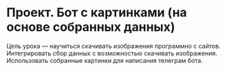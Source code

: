 # Проект. Бот с картинками (на основе собранных данных)

Цель урока — научиться скачивать изображения программно с сайтов. Интегрировать сбор данных с возможностью скачивать изображения. Использовать собранные картинки для написания телеграм бота.
